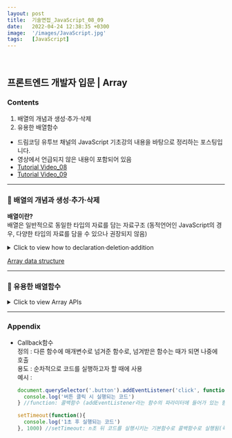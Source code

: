 ```yaml
---
layout: post
title:  기술면접_JavaScript_08_09
date:   2022-04-24 12:38:35 +0300
image:  '/images/JavaScript.jpg'
tags:   [JavaScript]
---
```

<br/>

## 프론트엔드 개발자 입문 | Array<br/>

### Contents <br/>
1. 배열의 개념과 생성·추가·삭제<br/>
2. 유용한 배열함수<br/>


* 드림코딩 유투브 채널의 JavaScript 기초강의 내용을 바탕으로 정리하는 포스팅입니다. <br/>
* 영상에서 언급되지 않은 내용이 포함되어 있음<br/>
* [Tutorial Video_08](https://www.youtube.com/watch?v=yOdAVDuHUKQ&list=PLv2d7VI9OotTVOL4QmPfvJWPJvkmv6h-2&index=8)<br/>
* [Tutorial Video_09](https://www.youtube.com/watch?v=3CUjtKJ7PJg&list=PLv2d7VI9OotTVOL4QmPfvJWPJvkmv6h-2&index=9)<br/>

___

### :bell: 배열의 개념과 생성·추가·삭제 <br/>

**배열이란?**<br/>
배열은 일반적으로 동일한 타입의 자료를 담는 자료구조 (동적언어인 JavaScript의 경우, 다양한 타입의 자료를 담을 수 있으나 권장되지 않음) <br/>

<details>
<summary>Click to view how to declaration·deletion·addition</summary>
<div markdown="1">

**생성·추가·삭제**

```javascript
/*1. declaration의 두 가지 방법*/
const array1 = new Array();
const array2 = [1,2];



/*2. index position*/
const fruits = ['apple','banana','pear']; 
console.log(fruits[0]); //apple출력 
console.log(fruits[fruits.length -1]); //pear출력 



/*3. Looping over an array의 세 가지 방법*/
const fruits = ['apple','banana','pear']; 
//for
fot (let i=0; i<fruits.length; i++){
  console.log(fruits[i])
}
//for of (배열이 가진 모든 값들이 블럭을 돌 때마다 value에 할당되며 출력)
for (let fruit of fruits){
  cosole.log(fruit);
}
//forEach (for문과 마찬가지로 반복적인 기능을 수행할 때 사용하며 전달한 콜백함수를 value마다 호출(parameter: value, index, array))
fruits.forEach(function (fruit, index, array) {
  console.log(fruit); //출력결과 : apple, banana, pear
  console.log('he'); //출력결과 : 세 개의 'he'출력 



/*4. Addition*/
const fruits = ['apple','banana','pear']; 
//push: add an item to the end
fruits.push('orange', 'strawberry')
//unshift: add an item to the beginning (slower than pop: add후 요소이동이 필요함으로)
fruits.unshift('orange', 'strawberry')
//splice: remove then add an item by index position (요소가 삭제된 자리에 value추가)
fruits.splice(1,2,'mango')



/*5. Deletion*/
//pop: remove an item from the end
fruits.pop('orange', 'strawberry')
//shift: remove an item from the beginning (slower than push: delete후 요소이동이 필요함으로)
fruits.shift('orange', 'strawberry')
//splice: remove an item by index position (parameter: start(몇 번째 index부터 지울건지), deleteCount(Optional이며 몇 개를 지울건지를 나타냄/지정하지 않을 경우, start이후 전체 index삭제))
fruits.splice(1,2)



/*6. Combine two arrays*/
const fruits1 = ['apple','banana','pear']; 
const fruits2 = ['lemon','cherry'];
const newFruits = fruits1.concat(fruits2);



/*7. Searching*/
const fruits = ['apple','banana','pear','apple']; 
console.log(fruits.indexOf('apple')); //value의 index searching
console.log(fruits.LastindexOf('apple')); //중복된value가 존재할 경우, 마지막의 index searching
console.log(fruits.includes('apple')); //array에 value포함여부 확인

```
</div>
</details>

[Array data structure](https://en.wikipedia.org/wiki/Array_data_structure)<br/>

___

### :bell: 유용한 배열함수 <br/>

<details>
<summary>Click to view Array APIs</summary>
<div markdown="1">

```javascript
/*1. Make a string out of an array*/
const fruits = ['apples', 'banana', 'orange'];
const result = fruits.join(); //optional: 괄호 안separator입력



/*2. Make an array out of a string*/
const fruits = ['apples', 'banana', 'orange'];
const result = fruits.split(,); //parameter: separator / optinal : 괄호 안 limit입력



/*3. Make this array look like this: [5,4,3,2,1]*/
const array = [1,2,3,4,5]
const result = array.reverse();



/*4. Make new array without the first two elements*/
const array = [1,2,3,4,5]
const result1 = array.splice(0,2); //기존 배열에서 0-2 index삭제
const result2 = array.slice(0.2) //기존 배열의 복사본에서 0-2 index삭제


/*-----------------------------------------------------------------------------------*/


class Student {
  constructor(name, age, enrolled, score) {
    this.name = name;
    this.age = age;
    this.enrolled = enrolled;
    this.score = score;
  }
}
const students = [
  new Student('A', 29, true, 45),
  new Student('B', 29, false, 80),
  new Student('C', 29, true, 90),
  new Student('D', 29, false, 66),
  new Student('E', 29, true, 88)
];


/*5. Find a student with the score 90*/
const result = students.find(function(student, index){
  console.log(student, index) 
  //students에는 다섯개의 index가 포함되어 있으므로 다섯개 정보 출력
  return student.score === 90; 
  //score가 90인 첫 번째 value출력
}); 
//위 코드를 Arrow function으로 작성(콜백함수는 anonymous이므로 Arrow function사용가능)
const result = student.find(student) => student.score ===90;
cosole.log (result);



/*6. Make an array of enrolled students*/
const result = students.filter(function(student){
  return student.enrolled === true;  
});
//위 코드를 Arrow function으로 작성
const result = students.filter((student) => student.enrolled)



/*7. Make an array containing only the student's scores (reuslt should be [45, 80, 90, 66, 88])*/
const result = students.map((student) => student.score); 
//mapping: 배열 안 개별요소를 다른것으로 변환 (위 코드에서는 name,age,enrolled,score를 포함하고 있는 sutdent를 받아 student.score로 변환해준 것)



/*8. heck if there is a student with the score lower than 50*/

```

</div>
</details>

___

### Appendix<br/>
- Callback함수<br/>
  정의 : 다른 함수에 매개변수로 넘겨준 함수로, 넘겨받은 함수는 때가 되면 나중에 호출<br/>
  용도 : 순차적으로 코드를 실행하고자 할 때에 사용<br/>
  예시 : <br/>
  ```javascript
  document.querySelector('.button').addEventListener('click', function()) {
    console.log('버튼 클릭 시 실행되는 코드')
  } //function: 콜백함수 (addEventListener라는 함수의 파라미터에 들어가 있는 함수이므로)

  setTimeout(function(){
    console.log('1초 후 실행되는 코드')
  }, 1000) //setTimeout: n초 뒤 코드를 실행시키는 기본함수로 콜백함수로 실행됨(즉, setTimeout에 콜백함수를 사용하여 나중에 호출(called back))
  ```